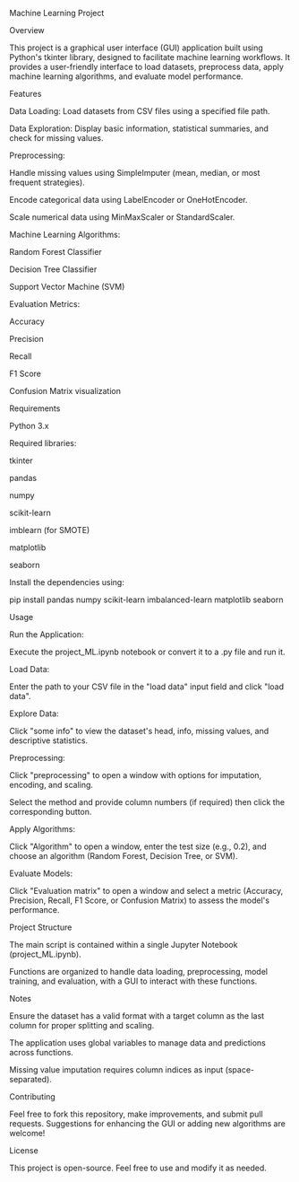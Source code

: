 Machine Learning Project

Overview

This project is a graphical user interface (GUI) application built using Python's tkinter library, designed to facilitate machine learning workflows. It provides a user-friendly interface to load datasets, preprocess data, apply machine learning algorithms, and evaluate model performance.

Features

Data Loading: Load datasets from CSV files using a specified file path.

Data Exploration: Display basic information, statistical summaries, and check for missing values.

Preprocessing:

Handle missing values using SimpleImputer (mean, median, or most frequent strategies).

Encode categorical data using LabelEncoder or OneHotEncoder.

Scale numerical data using MinMaxScaler or StandardScaler.

Machine Learning Algorithms:

Random Forest Classifier

Decision Tree Classifier

Support Vector Machine (SVM)

Evaluation Metrics:

Accuracy

Precision

Recall

F1 Score

Confusion Matrix visualization

Requirements

Python 3.x

Required libraries:

tkinter

pandas

numpy

scikit-learn

imblearn (for SMOTE)

matplotlib

seaborn

Install the dependencies using:

pip install pandas numpy scikit-learn imbalanced-learn matplotlib seaborn

Usage

Run the Application:

Execute the project_ML.ipynb notebook or convert it to a .py file and run it.

Load Data:

Enter the path to your CSV file in the "load data" input field and click "load data".

Explore Data:

Click "some info" to view the dataset's head, info, missing values, and descriptive statistics.

Preprocessing:

Click "preprocessing" to open a window with options for imputation, encoding, and scaling.

Select the method and provide column numbers (if required) then click the corresponding button.

Apply Algorithms:

Click "Algorithm" to open a window, enter the test size (e.g., 0.2), and choose an algorithm (Random Forest, Decision Tree, or SVM).

Evaluate Models:

Click "Evaluation matrix" to open a window and select a metric (Accuracy, Precision, Recall, F1 Score, or Confusion Matrix) to assess the model's performance.

Project Structure

The main script is contained within a single Jupyter Notebook (project_ML.ipynb).

Functions are organized to handle data loading, preprocessing, model training, and evaluation, with a GUI to interact with these functions.

Notes

Ensure the dataset has a valid format with a target column as the last column for proper splitting and scaling.

The application uses global variables to manage data and predictions across functions.

Missing value imputation requires column indices as input (space-separated).

Contributing

Feel free to fork this repository, make improvements, and submit pull requests. Suggestions for enhancing the GUI or adding new algorithms are welcome!

License

This project is open-source. Feel free to use and modify it as needed.

